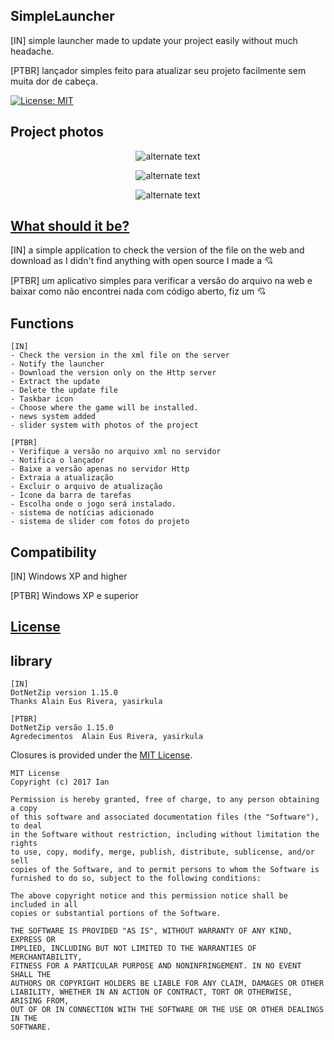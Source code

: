 ## SimpleLauncher

[IN] simple launcher made to update your project easily without much headache.

[PTBR] lançador simples feito para atualizar seu projeto facilmente sem muita dor de cabeça.


[![License: MIT](https://img.shields.io/badge/License-MIT-yellow.svg)](https://opensource.org/licenses/MIT)
 
## Project photos

 <p align="center"> 
    <img src="https://i.imgur.com/CyKvKT6.png" alt="alternate text">
 </p>
 
  <p align="center"> 
    <img src="https://i.imgur.com/lNwxc9w.png" alt="alternate text">
 </p>
 
   <p align="center"> 
    <img src="https://i.imgur.com/ug17QFJ.png" alt="alternate text">
 </p>
 
 ## [What should it be?](#Whatshoulditbe?)

[IN] a simple application to check the version of the file on the web and download as I didn't find anything with open source I made a 💘

[PTBR] um aplicativo simples para verificar a versão do arquivo na web e baixar como não encontrei nada com código aberto, fiz um 💘


## Functions

```text
[IN]
- Check the version in the xml file on the server
- Notify the launcher
- Download the version only on the Http server
- Extract the update
- Delete the update file
- Taskbar icon
- Choose where the game will be installed.
- news system added
- slider system with photos of the project
```

 ```text
[PTBR]
- Verifique a versão no arquivo xml no servidor
- Notifica o lançador
- Baixe a versão apenas no servidor Http
- Extraia a atualização
- Excluir o arquivo de atualização
- Ícone da barra de tarefas
- Escolha onde o jogo será instalado.
- sistema de notícias adicionado
- sistema de slider com fotos do projeto
```

## Compatibility
[IN] Windows XP and higher

[PTBR] Windows XP e superior

## [License](#license)

## library

```text
[IN]
DotNetZip version 1.15.0
Thanks Alain Eus Rivera, yasirkula
```

```text
[PTBR]
DotNetZip versão 1.15.0
Agredecimentos  Alain Eus Rivera, yasirkula
```

Closures is provided under the [MIT License](https://github.com/Ian03/SimpleLauncher/blob/master/LICENSE).

```text
MIT License
Copyright (c) 2017 Ian

Permission is hereby granted, free of charge, to any person obtaining a copy
of this software and associated documentation files (the "Software"), to deal
in the Software without restriction, including without limitation the rights
to use, copy, modify, merge, publish, distribute, sublicense, and/or sell
copies of the Software, and to permit persons to whom the Software is
furnished to do so, subject to the following conditions:

The above copyright notice and this permission notice shall be included in all
copies or substantial portions of the Software.

THE SOFTWARE IS PROVIDED "AS IS", WITHOUT WARRANTY OF ANY KIND, EXPRESS OR
IMPLIED, INCLUDING BUT NOT LIMITED TO THE WARRANTIES OF MERCHANTABILITY,
FITNESS FOR A PARTICULAR PURPOSE AND NONINFRINGEMENT. IN NO EVENT SHALL THE
AUTHORS OR COPYRIGHT HOLDERS BE LIABLE FOR ANY CLAIM, DAMAGES OR OTHER
LIABILITY, WHETHER IN AN ACTION OF CONTRACT, TORT OR OTHERWISE, ARISING FROM,
OUT OF OR IN CONNECTION WITH THE SOFTWARE OR THE USE OR OTHER DEALINGS IN THE
SOFTWARE.
```
